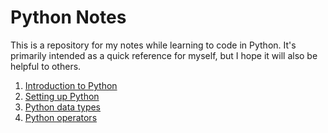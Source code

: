 # Python Notes

This is a repository for my notes while learning to code in Python. It's primarily intended as a quick reference for myself, but I hope it will also be helpful to others.

1. [Introduction to Python](/1-Introduction-to-Python.md)
2. [Setting up Python](/2-Setting-up-Python.md)
3. [Python data types](/3-Python-data-types.md)
4. [Python operators](/4-Python-operators.md)
